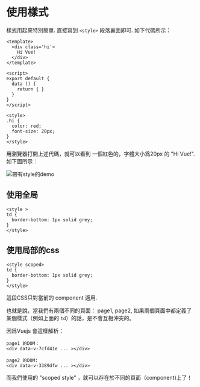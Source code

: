 # 使用樣式

樣式用起來特別簡單.  直接寫到 `<style>` 段落裏面即可. 如下代碼所示：

```
<template>
  <div class='hi'>
    Hi Vue!
  </div>
</template>

<script>
export default {
  data () {
    return { }
  }
}
</script>

<style>
.hi {
  color: red;
  font-size: 20px;
}
</style>
```	

用瀏覽器打開上述代碼，就可以看到 一個紅色的，字體大小爲20px 的 "Hi Vue!". 如下圖所示：

![帶有style的demo](./images/vue_style.png)

## 使用全局

```
<style >
td {
  border-bottom: 1px solid grey;
}
</style>
```

## 使用局部的css

```
<style scoped>
td {
  border-bottom: 1px solid grey;
}
</style>
```
這段CSS只對當前的 component 適用. 

也就是說，當我們有兩個不同的頁面： page1, page2, 如果兩個頁面中都定義了某個樣式（例如上面的 `td`）的話，是不會互相沖突的。 

因爲Vuejs 會這樣解析： 

```
page1 的DOM： 
<div data-v-7cfd41e ... ></div>

page2 的DOM: 
<div data-v-3389dfw ... ></div>
```

而我們使用的 "scoped style" ，就可以存在於不同的頁面（component)上了！

